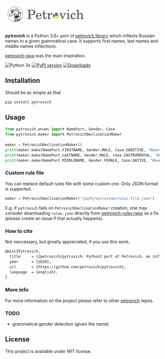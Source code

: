 ![Pytrovich](pytrovich.png)
==========================================

__pytrovich__ is a Python 3.6+ port of [petrovich library](https://github.com/petrovich) which inflects Russian names 
to a given grammatical case. It supports first names, last names and middle names inflections.

[petrovich-java](https://github.com/petrovich/petrovich-java) was the main inspiration.

![Python 3x](https://img.shields.io/badge/python-3.x-blue.svg)
[![PyPI version][pypi_badge]][pypi_link]
[![Downloads](https://pepy.tech/badge/pytrovich)](https://pepy.tech/project/pytrovich)

[pypi_badge]: https://badge.fury.io/py/pytrovich.svg
[pypi_link]: https://pypi.python.org/pypi/pytrovich

## Installation
Should be as simple as that
```bash
pip install pytrovich
```

## Usage

```python
from pytrovich.enums import NamePart, Gender, Case
from pytrovich.maker import PetrovichDeclinationMaker

maker = PetrovichDeclinationMaker()
print(maker.make(NamePart.FIRSTNAME, Gender.MALE, Case.GENITIVE, "Иван"))  # Ивана
print(maker.make(NamePart.LASTNAME, Gender.MALE, Case.INSTRUMENTAL, "Иванов"))  # Ивановым
print(maker.make(NamePart.MIDDLENAME, Gender.FEMALE, Case.DATIVE, "Ивановна"))  # Ивановне
```

### Custom rule file

You can replace default rules file with some custom one. Only JSON format is supported.
```python
maker = PetrovichDeclinationMaker("/path/to/custom/rules.file.json")
```
E.g. if `pytrovich` fails on `PetrovichDeclinationMaker` creation, 
one may consider downloading `rules.json` directly from 
[petrovich-rules repo](https://github.com/petrovich/petrovich-rules) as a fix (please create an issue if that actually happens).

### How to cite

Not neccessary, but greatly appreciated, if you use this work.

```latex
@misc{Pytrovich,
  title     = {{petrovich/pytrovich: Python3 port of Petrovich, an inflector for Russian anthroponyms}},
  year      = {2020},
  url       = {https://github.com/petrovich/pytrovich},
  language  = {english},
}
```

### More info

For more information on the project please refer to other [petrovich](https://github.com/petrovich/) repos.

### TODO

- grammatical gender detection (given the name)

## License

This project is available under MIT license.
